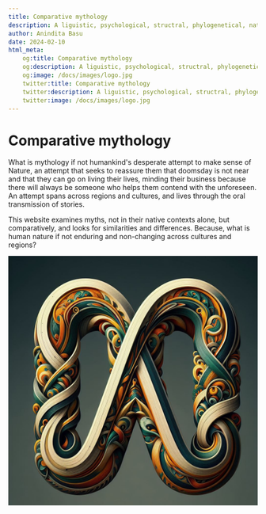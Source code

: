 ```yaml
---
title: Comparative mythology
description: A liguistic, psychological, structral, phylogenetical, naturalistic, and historical and comparative analysis of the mythology of the world
author: Anindita Basu
date: 2024-02-10
html_meta:
    og:title: Comparative mythology
    og:description: A liguistic, psychological, structral, phylogenetical, naturalistic, and historical and comparative analysis of the mythology of the world
    og:image: /docs/images/logo.jpg
    twitter:title: Comparative mythology
    twitter:description: A liguistic, psychological, structral, phylogenetical, naturalistic, and historical and comparative analysis of the mythology of the world
    twitter:image: /docs/images/logo.jpg
---
```


# Comparative mythology

What is mythology if not humankind's desperate attempt to make sense of Nature, an attempt that seeks to reassure them that doomsday is not near and that they can go on living their lives, minding their business because there will always be someone who helps them contend with the unforeseen. An attempt spans across regions and cultures, and lives through the oral transmission of stories. 

This website examines myths, not in their native contexts alone, but comparatively, and looks for similarities and differences. Because, what is human nature if not enduring and non-changing across cultures and regions?

![infinitely interwoven stories](images/logo.jpg)